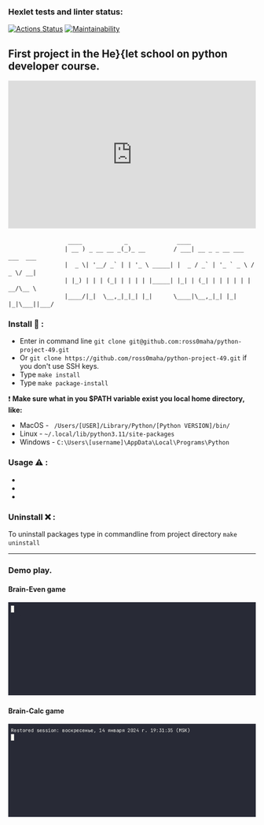 ### Hexlet tests and linter status:
[![Actions Status](https://github.com/ross0maha/python-project-49/actions/workflows/hexlet-check.yml/badge.svg)](https://github.com/ross0maha/python-project-49/actions)
[![Maintainability](https://api.codeclimate.com/v1/badges/2e3053157b86113f589e/maintainability)](https://codeclimate.com/github/ross0maha/python-project-49/maintainability)

## First project in the He\}\{let school on python developer course.

<iframe height="300" style="width: 100%;" scrolling="no" title="Animated text fill with svg text practice" src="https://codepen.io/Dmitry-Yuroff/embed/xxBReaj?default-tab=css%2Cresult" frameborder="no" loading="lazy" allowtransparency="true" allowfullscreen="true">
  See the Pen <a href="https://codepen.io/Dmitry-Yuroff/pen/xxBReaj">
  Animated text fill with svg text practice</a> by Dmitry Yuroff (<a href="https://codepen.io/Dmitry-Yuroff">@Dmitry-Yuroff</a>)
  on <a href="https://codepen.io">CodePen</a>.
</iframe>

```
                 ____            _              ____                           
                | __ ) _ __ __ _(_)_ __        / ___| __ _ _ __ ___   ___  ___ 
                |  _ \| '__/ _` | | '_ \ _____| |  _ / _` | '_ ` _ \ / _ \/ __|
                | |_) | | | (_| | | | | |_____| |_| | (_| | | | | | |  __/\__ \
                |____/|_|  \__,_|_|_| |_|      \____|\__,_|_| |_| |_|\___||___/

```

### Install :floppy_disk: :

- Enter in command line `git clone git@github.com:ross0maha/python-project-49.git` 
- Or `git clone https://github.com/ross0maha/python-project-49.git` if you don't use SSH keys.
- Type `make install`
- Type `make package-install`

:exclamation: **Make sure what in you $PATH variable exist you local home directory, like:**

- MacOS - ` /Users/[USER]/Library/Python/[Python VERSION]/bin/`
- Linux - `~/.local/lib/python3.11/site-packages`
- Windows - `C:\Users\[username]\AppData\Local\Programs\Python`

### Usage :warning: :

- 
- 
- 

### Uninstall :x: :

To uninstall packages type in commandline from project directory `make uninstall`

---

### Demo play.

#### Brain-Even game
![](src/brain-even.gif)

#### Brain-Calc game

![](src/brain-calc.gif)
